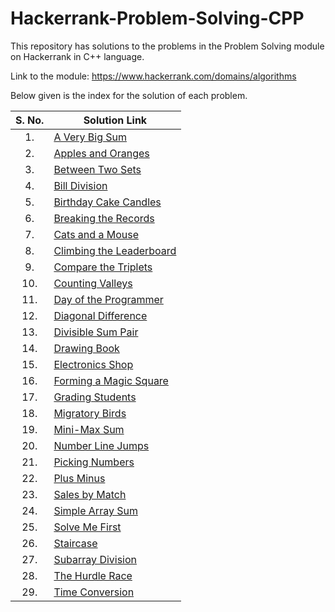 # Hackerrank-Problem-Solving-CPP
This repository has solutions to the problems in the Problem Solving module on Hackerrank in C++ language.

Link to the module: https://www.hackerrank.com/domains/algorithms

Below given is the index for the solution of each problem.

| S. No.  | Solution Link |
|:---------------:|---------------|
|1.| [A Very Big Sum](https://github.com/niharika1102/Hackerrank-Problem-Solving-CPP/blob/main/A%20Very%20Big%20Sum.cpp)  |
|2.| [Apples and Oranges](https://github.com/niharika1102/Hackerrank-Problem-Solving-CPP/blob/main/Apple%20and%20Orange.cpp)  |
|3.| [Between Two Sets](https://github.com/niharika1102/Hackerrank-Problem-Solving-CPP/blob/main/Between%20Two%20Sets.cpp)|
|4.|[Bill Division](https://github.com/niharika1102/Hackerrank-Problem-Solving-CPP/blob/main/Bill%20Division.cpp)|
|5.| [Birthday Cake Candles](https://github.com/niharika1102/Hackerrank-Problem-Solving-CPP/blob/main/Birthday%20Cake%20Candles.cpp)|
|6.|[Breaking the Records](https://github.com/niharika1102/Hackerrank-Problem-Solving-CPP/blob/main/Breaking%20the%20Records.cpp)|
|7.|[Cats and a Mouse](https://github.com/niharika1102/Hackerrank-Problem-Solving-CPP/blob/main/Cats%20and%20a%20Mouse.cpp)|
|8.|[Climbing the Leaderboard](https://github.com/niharika1102/Hackerrank-Problem-Solving-CPP/blob/main/Climbing%20the%20Leaderboard.cpp)|
|9.|[Compare the Triplets](https://github.com/niharika1102/Hackerrank-Problem-Solving-CPP/blob/main/Compare%20the%20Triplets.cpp)|
|10.|[Counting Valleys](https://github.com/niharika1102/Hackerrank-Problem-Solving-CPP/blob/main/Counting%20Valleys.cpp)|
|11.|[Day of the Programmer](https://github.com/niharika1102/Hackerrank-Problem-Solving-CPP/blob/main/Day%20of%20the%20Programmer.cpp)|
|12.|[Diagonal Difference](https://github.com/niharika1102/Hackerrank-Problem-Solving-CPP/blob/main/Diagonal%20Difference.cpp)|
|13.|[Divisible Sum Pair](https://github.com/niharika1102/Hackerrank-Problem-Solving-CPP/blob/main/Divisible%20Sum%20Pair.cpp)|
|14.|[Drawing Book](https://github.com/niharika1102/Hackerrank-Problem-Solving-CPP/blob/main/Drawing%20Book.cpp)|
|15.|[Electronics Shop](https://github.com/niharika1102/Hackerrank-Problem-Solving-CPP/blob/main/Electronics%20Shop.cpp)|
|16.|[Forming a Magic Square](https://github.com/niharika1102/Hackerrank-Problem-Solving-CPP/blob/main/Forming%20a%20Magic%20Square.cpp)|
|17.|[Grading Students](https://github.com/niharika1102/Hackerrank-Problem-Solving-CPP/blob/main/Grading%20Students.cpp)|
|18.|[Migratory Birds](https://github.com/niharika1102/Hackerrank-Problem-Solving-CPP/blob/main/Migratory%20Birds.cpp)|
|19.|[Mini-Max Sum](https://github.com/niharika1102/Hackerrank-Problem-Solving-CPP/blob/main/Mini-Max%20Sum.cpp)|
|20.|[Number Line Jumps](https://github.com/niharika1102/Hackerrank-Problem-Solving-CPP/blob/main/Number%20Line%20Jumps.cpp)|
|21.|[Picking Numbers](https://github.com/niharika1102/Hackerrank-Problem-Solving-CPP/blob/main/Picking%20Numbers.cpp)|
|22.|[Plus Minus](https://github.com/niharika1102/Hackerrank-Problem-Solving-CPP/blob/main/Plus%20Minus.cpp)|
|23.|[Sales by Match](https://github.com/niharika1102/Hackerrank-Problem-Solving-CPP/blob/main/Sales%20By%20Match.cpp)|
|24.|[Simple Array Sum](https://github.com/niharika1102/Hackerrank-Problem-Solving-CPP/blob/main/Simple%20Array%20Sum.cpp)|
|25.|[Solve Me First](https://github.com/niharika1102/Hackerrank-Problem-Solving-CPP/blob/main/Solve%20Me%20First.cpp)|
|26.|[Staircase](https://github.com/niharika1102/Hackerrank-Problem-Solving-CPP/blob/main/Staircase.cpp)|
|27.|[Subarray Division](https://github.com/niharika1102/Hackerrank-Problem-Solving-CPP/blob/main/Subarray%20Division.cpp)|
|28.|[The Hurdle Race](https://github.com/niharika1102/Hackerrank-Problem-Solving-CPP/blob/main/The%20Hurdle%20Race.cpp)|
|29.|[Time Conversion](https://github.com/niharika1102/Hackerrank-Problem-Solving-CPP/blob/main/Time%20Conversion.cpp)|
